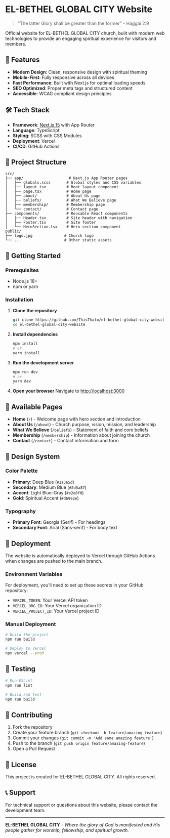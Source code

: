 # EL-BETHEL GLOBAL CITY Website

> "The latter Glory shall be greater than the former" - Haggai 2:9

Official website for EL-BETHEL GLOBAL CITY church, built with modern web technologies to provide an engaging spiritual experience for visitors and members.

## 🌟 Features

- **Modern Design**: Clean, responsive design with spiritual theming
- **Mobile-First**: Fully responsive across all devices
- **Fast Performance**: Built with Next.js for optimal loading speeds
- **SEO Optimized**: Proper meta tags and structured content
- **Accessible**: WCAG compliant design principles

## 🛠️ Tech Stack

- **Framework**: [Next.js 15](https://nextjs.org/) with App Router
- **Language**: TypeScript
- **Styling**: SCSS with CSS Modules
- **Deployment**: Vercel
- **CI/CD**: GitHub Actions

## 📁 Project Structure

```
src/
├── app/                    # Next.js App Router pages
│   ├── globals.scss       # Global styles and CSS variables
│   ├── layout.tsx         # Root layout component
│   ├── page.tsx           # Home page
│   ├── about/             # About Us page
│   ├── beliefs/           # What We Believe page
│   ├── membership/        # Membership page
│   └── contact/           # Contact page
├── components/            # Reusable React components
│   ├── Header.tsx         # Site header with navigation
│   ├── Footer.tsx         # Site footer
│   └── HeroSection.tsx    # Hero section component
public/
├── logo.jpg              # Church logo
└── ...                   # Other static assets
```

## 🚀 Getting Started

### Prerequisites

- Node.js 18+ 
- npm or yarn

### Installation

1. **Clone the repository**
   ```bash
   git clone https://github.com/ThisThato/el-bethel-global-city-website.git
   cd el-bethel-global-city-website
   ```

2. **Install dependencies**
   ```bash
   npm install
   # or
   yarn install
   ```

3. **Run the development server**
   ```bash
   npm run dev
   # or
   yarn dev
   ```

4. **Open your browser**
   Navigate to [http://localhost:3000](http://localhost:3000)

## 📄 Available Pages

- **Home** (`/`) - Welcome page with hero section and introduction
- **About Us** (`/about`) - Church purpose, vision, mission, and leadership
- **What We Believe** (`/beliefs`) - Statement of faith and core beliefs
- **Membership** (`/membership`) - Information about joining the church
- **Contact** (`/contact`) - Contact information and form

## 🎨 Design System

### Color Palette
- **Primary**: Deep Blue (`#1a365d`)
- **Secondary**: Medium Blue (`#2d5a87`)
- **Accent**: Light Blue-Gray (`#e2e8f0`)
- **Gold**: Spiritual Accent (`#d69e2e`)

### Typography
- **Primary Font**: Georgia (Serif) - For headings
- **Secondary Font**: Arial (Sans-serif) - For body text

## 🚀 Deployment

The website is automatically deployed to Vercel through GitHub Actions when changes are pushed to the main branch.

### Environment Variables

For deployment, you'll need to set up these secrets in your GitHub repository:

- `VERCEL_TOKEN`: Your Vercel API token
- `VERCEL_ORG_ID`: Your Vercel organization ID
- `VERCEL_PROJECT_ID`: Your Vercel project ID

### Manual Deployment

```bash
# Build the project
npm run build

# Deploy to Vercel
npx vercel --prod
```

## 🧪 Testing

```bash
# Run ESLint
npm run lint

# Build and test
npm run build
```

## 🤝 Contributing

1. Fork the repository
2. Create your feature branch (`git checkout -b feature/amazing-feature`)
3. Commit your changes (`git commit -m 'Add some amazing feature'`)
4. Push to the branch (`git push origin feature/amazing-feature`)
5. Open a Pull Request

## 📝 License

This project is created for EL-BETHEL GLOBAL CITY. All rights reserved.

## 📞 Support

For technical support or questions about this website, please contact the development team.

---

**EL-BETHEL GLOBAL CITY** - *Where the glory of God is manifested and His people gather for worship, fellowship, and spiritual growth.*
